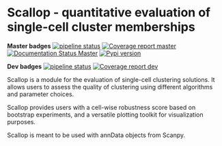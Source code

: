 # Scallop - quantitative evaluation of single-cell cluster memberships

**Master badges**
[![pipeline status](https://img.shields.io/gitlab/pipeline/alexmascension/scallop/master)](https://gitlab.com/alexmascension/scallop/commits/master)
[![Coverage report master](https://codecov.io/gl/alexmascension/scallop/branch/master/graph/badge.svg)](https://codecov.io/gl/alexmascension/scallop/branch/master)
[![Documentation Status Master](https://readthedocs.org/projects/scallop/badge/?version=latest)](https://scallop.readthedocs.io/en/latest/)
[![Pypi version](https://img.shields.io/pypi/v/scallop)](https://pypi.org/project/scallop/)

**Dev badges**
[![pipeline status](https://img.shields.io/gitlab/pipeline/alexmascension/scallop/dev)](https://gitlab.com/alexmascension/scallop/commits/dev)
[![Coverage report dev](https://codecov.io/gl/alexmascension/scallop/branch/dev/graph/badge.svg)](https://codecov.io/gl/alexmascension/scallop/branch/dev)


Scallop is a module for the evaluation of single-cell clustering solutions. 
It allows users to assess the quality of clustering using different
algorithms and parameter choices. 

Scallop provides users with a cell-wise robustness score based on bootstrap experiments, 
and a versatile plotting toolkit for visualization purposes. 

Scallop is meant to be used 
with annData objects from Scanpy. 
